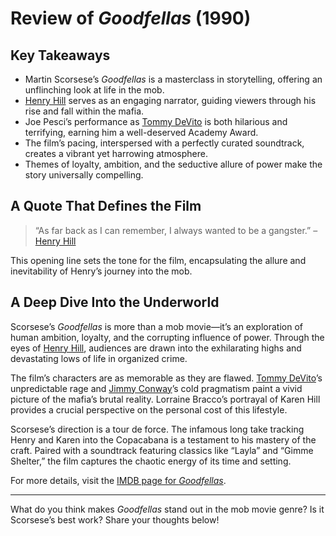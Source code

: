 # Review of *Goodfellas* (1990)

## Key Takeaways

- Martin Scorsese’s *Goodfellas* is a masterclass in storytelling, offering an unflinching look at life in the mob.
- [Henry Hill](https://en.wikipedia.org/wiki/Henry_Hill) serves as an engaging narrator, guiding viewers through his rise and fall within the mafia.
- Joe Pesci’s performance as [Tommy DeVito](https://en.wikipedia.org/wiki/Tommy_DeSimone) is both hilarious and terrifying, earning him a well-deserved Academy Award.
- The film’s pacing, interspersed with a perfectly curated soundtrack, creates a vibrant yet harrowing atmosphere.
- Themes of loyalty, ambition, and the seductive allure of power make the story universally compelling.

## A Quote That Defines the Film

> “As far back as I can remember, I always wanted to be a gangster.” – [Henry Hill](https://en.wikipedia.org/wiki/Henry_Hill)

This opening line sets the tone for the film, encapsulating the allure and inevitability of Henry’s journey into the mob.

## A Deep Dive Into the Underworld

Scorsese’s *Goodfellas* is more than a mob movie—it’s an exploration of human ambition, loyalty, and the corrupting influence of power. Through the eyes of [Henry Hill](https://en.wikipedia.org/wiki/Henry_Hill), audiences are drawn into the exhilarating highs and devastating lows of life in organized crime.

The film’s characters are as memorable as they are flawed. [Tommy DeVito](https://en.wikipedia.org/wiki/Tommy_DeSimone)’s unpredictable rage and [Jimmy Conway](https://en.wikipedia.org/wiki/Jimmy_Burke)’s cold pragmatism paint a vivid picture of the mafia’s brutal reality. Lorraine Bracco’s portrayal of Karen Hill provides a crucial perspective on the personal cost of this lifestyle.

Scorsese’s direction is a tour de force. The infamous long take tracking Henry and Karen into the Copacabana is a testament to his mastery of the craft. Paired with a soundtrack featuring classics like “Layla” and “Gimme Shelter,” the film captures the chaotic energy of its time and setting.

For more details, visit the [IMDB page for *Goodfellas*](https://www.imdb.com/title/tt0099685/).

---

What do you think makes *Goodfellas* stand out in the mob movie genre? Is it Scorsese’s best work? Share your thoughts below!
